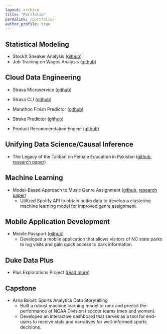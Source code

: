 ```yaml
---
layout: archive
title: "Portfolio"
permalink: /portfolio/
author_profile: true
---
```


## Statistical Modeling
* StockX Sneaker Analysis ([github](https://github.com/rmratliffbrown/final-stats-sneakers/blob/main/final-report.Rmd))
* Job Training on Wages Analysis ([github](https://github.com/rmratliffbrown/job-training-wages))

## Cloud Data Engineering
* Strava Microservice ([github](https://github.com/rmratliffbrown/data-engineering-strava-api)) 

* Strava CLI ([github](https://github.com/rmratliffbrown/strava-cli))

* Marathon Finish Predictor ([github](https://github.com/rmratliffbrown/ml-marathon-finish-predictor))

* Stroke Predictor ([github](https://github.com/rmratliffbrown/ml-stroke-predictor))

* Product Recommendation Engine ([github](https://github.com/rmratliffbrown/Recommend))

## Unifying Data Science/Causal Inference
* The Legacy of the Taliban on Female Education in Pakistan ([github](https://github.com/rmratliffbrown/uds-2022-ids-701-team-3), [research paper](https://github.com/rmratliffbrown/uds-2022-ids-701-team-3/blob/main/40-docs/IDS-701_Final_Project_Report.pdf))

## Machine Learning
* Model-Based Approach to Music Genre Assignment ([github](https://github.com/rmratliffbrown/ml-genre-assignment), [research paper](https://github.com/rmratliffbrown/ml-genre-assignment/blob/main/30_docs/final-report.pdf)) 
  * Utilized Spotify API to obtain audio data to develop a clustering machine learning model for improved genre assignment.

## Mobile Application Development
* Mobile Passport ([github](https://github.com/rmratliffbrown/mobile-passport))
  * Developed a mobile application that allows visitors of NC state parks to log visits and gain quick access to park information. 

## Duke Data Plus
* Plus Explorations Project ([read more](https://bigdata.duke.edu/projects/plus-programs-data-exploration/))

## Capstone
* Arria Boost: Sports Analytics Data Storytelling
  * Built a robust machine learning model to rank and predict the performance of NCAA Division I soccer teams (men and women).
  * Developed an interactive dashboard that serves as a tool for end-users to receive stats and narratives for well-informed sports decisions.


